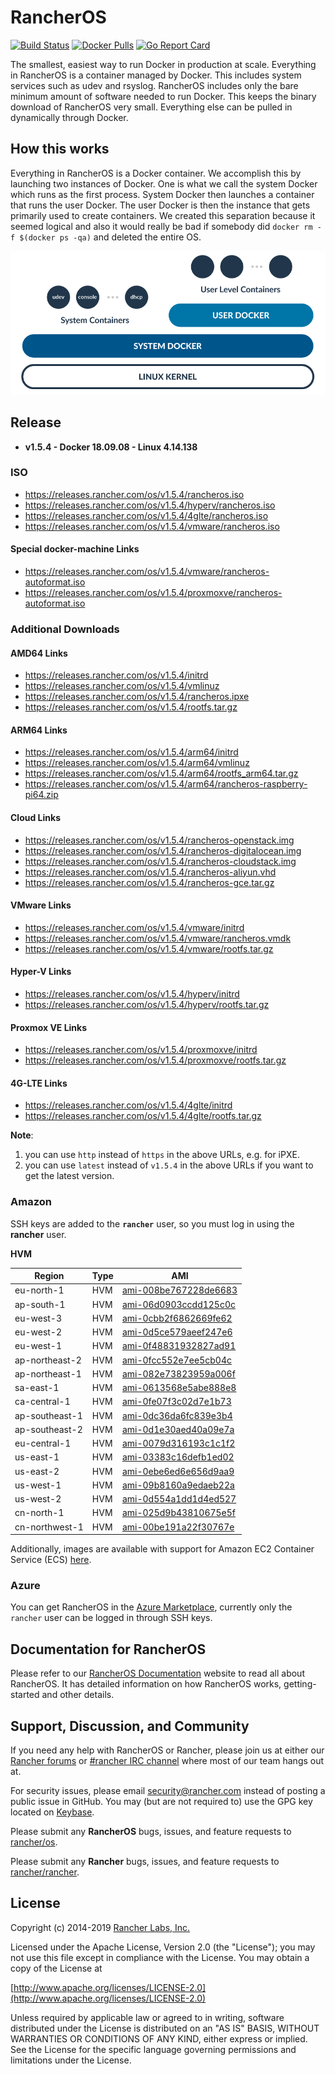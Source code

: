 # RancherOS

[![Build Status](https://drone-pr.rancher.io/api/badges/rancher/os/status.svg?branch=master)](https://drone-pr.rancher.io/rancher/os)
[![Docker Pulls](https://img.shields.io/docker/pulls/rancher/os.svg)](https://store.docker.com/community/images/rancher/os)
[![Go Report Card](https://goreportcard.com/badge/github.com/rancher/os)](https://goreportcard.com/badge/github.com/rancher/os)

The smallest, easiest way to run Docker in production at scale.  Everything in RancherOS is a container managed by Docker.  This includes system services such as udev and rsyslog.  RancherOS includes only the bare minimum amount of software needed to run Docker.  This keeps the binary download of RancherOS very small.  Everything else can be pulled in dynamically through Docker.

## How this works

Everything in RancherOS is a Docker container.  We accomplish this by launching two instances of
Docker.  One is what we call the system Docker which runs as the first process.  System Docker then launches
a container that runs the user Docker.  The user Docker is then the instance that gets primarily
used to create containers.  We created this separation because it seemed logical and also
it would really be bad if somebody did `docker rm -f $(docker ps -qa)` and deleted the entire OS.

![How it works](./rancheros.png "How it works")

## Release

- **v1.5.4 - Docker 18.09.08 - Linux 4.14.138**

### ISO

- https://releases.rancher.com/os/v1.5.4/rancheros.iso
- https://releases.rancher.com/os/v1.5.4/hyperv/rancheros.iso
- https://releases.rancher.com/os/v1.5.4/4glte/rancheros.iso
- https://releases.rancher.com/os/v1.5.4/vmware/rancheros.iso

#### Special docker-machine Links

- https://releases.rancher.com/os/v1.5.4/vmware/rancheros-autoformat.iso
- https://releases.rancher.com/os/v1.5.4/proxmoxve/rancheros-autoformat.iso

### Additional Downloads

#### AMD64 Links

* https://releases.rancher.com/os/v1.5.4/initrd
* https://releases.rancher.com/os/v1.5.4/vmlinuz
* https://releases.rancher.com/os/v1.5.4/rancheros.ipxe
* https://releases.rancher.com/os/v1.5.4/rootfs.tar.gz

#### ARM64 Links

* https://releases.rancher.com/os/v1.5.4/arm64/initrd
* https://releases.rancher.com/os/v1.5.4/arm64/vmlinuz
* https://releases.rancher.com/os/v1.5.4/arm64/rootfs_arm64.tar.gz
* https://releases.rancher.com/os/v1.5.4/arm64/rancheros-raspberry-pi64.zip

#### Cloud Links

* https://releases.rancher.com/os/v1.5.4/rancheros-openstack.img
* https://releases.rancher.com/os/v1.5.4/rancheros-digitalocean.img
* https://releases.rancher.com/os/v1.5.4/rancheros-cloudstack.img
* https://releases.rancher.com/os/v1.5.4/rancheros-aliyun.vhd
* https://releases.rancher.com/os/v1.5.4/rancheros-gce.tar.gz

#### VMware Links

* https://releases.rancher.com/os/v1.5.4/vmware/initrd
* https://releases.rancher.com/os/v1.5.4/vmware/rancheros.vmdk
* https://releases.rancher.com/os/v1.5.4/vmware/rootfs.tar.gz

#### Hyper-V Links

* https://releases.rancher.com/os/v1.5.4/hyperv/initrd
* https://releases.rancher.com/os/v1.5.4/hyperv/rootfs.tar.gz

#### Proxmox VE Links

* https://releases.rancher.com/os/v1.5.4/proxmoxve/initrd
* https://releases.rancher.com/os/v1.5.4/proxmoxve/rootfs.tar.gz

#### 4G-LTE Links

* https://releases.rancher.com/os/v1.5.4/4glte/initrd
* https://releases.rancher.com/os/v1.5.4/4glte/rootfs.tar.gz

**Note**:
1. you can use `http` instead of `https` in the above URLs, e.g. for iPXE.
2. you can use `latest` instead of `v1.5.4` in the above URLs if you want to get the latest version.

### Amazon

SSH keys are added to the **`rancher`** user, so you must log in using the **rancher** user.

**HVM**

Region | Type | AMI
-------|------|------
eu-north-1 | HVM | [ami-008be767228de6683](https://eu-north-1.console.aws.amazon.com/ec2/home?region=eu-north-1#launchInstanceWizard:ami=ami-008be767228de6683)
ap-south-1 | HVM | [ami-06d0903ccdd125c0c](https://ap-south-1.console.aws.amazon.com/ec2/home?region=ap-south-1#launchInstanceWizard:ami=ami-06d0903ccdd125c0c)
eu-west-3 | HVM | [ami-0cbb2f6862669fe62](https://eu-west-3.console.aws.amazon.com/ec2/home?region=eu-west-3#launchInstanceWizard:ami=ami-0cbb2f6862669fe62)
eu-west-2 | HVM | [ami-0d5ce579aeef247e6](https://eu-west-2.console.aws.amazon.com/ec2/home?region=eu-west-2#launchInstanceWizard:ami=ami-0d5ce579aeef247e6)
eu-west-1 | HVM | [ami-0f48831932827ad91](https://eu-west-1.console.aws.amazon.com/ec2/home?region=eu-west-1#launchInstanceWizard:ami=ami-0f48831932827ad91)
ap-northeast-2 | HVM | [ami-0fcc552e7ee5cb04c](https://ap-northeast-2.console.aws.amazon.com/ec2/home?region=ap-northeast-2#launchInstanceWizard:ami=ami-0fcc552e7ee5cb04c)
ap-northeast-1 | HVM | [ami-082e73823959a006f](https://ap-northeast-1.console.aws.amazon.com/ec2/home?region=ap-northeast-1#launchInstanceWizard:ami=ami-082e73823959a006f)
sa-east-1 | HVM | [ami-0613568e5abe888e8](https://sa-east-1.console.aws.amazon.com/ec2/home?region=sa-east-1#launchInstanceWizard:ami=ami-0613568e5abe888e8)
ca-central-1 | HVM | [ami-0fe07f3c02d7e1b73](https://ca-central-1.console.aws.amazon.com/ec2/home?region=ca-central-1#launchInstanceWizard:ami=ami-0fe07f3c02d7e1b73)
ap-southeast-1 | HVM | [ami-0dc36da6fc839e3b4](https://ap-southeast-1.console.aws.amazon.com/ec2/home?region=ap-southeast-1#launchInstanceWizard:ami=ami-0dc36da6fc839e3b4)
ap-southeast-2 | HVM | [ami-0d1e30aed40a09e7a](https://ap-southeast-2.console.aws.amazon.com/ec2/home?region=ap-southeast-2#launchInstanceWizard:ami=ami-0d1e30aed40a09e7a)
eu-central-1 | HVM | [ami-0079d316193c1c1f2](https://eu-central-1.console.aws.amazon.com/ec2/home?region=eu-central-1#launchInstanceWizard:ami=ami-0079d316193c1c1f2)
us-east-1 | HVM | [ami-03383c16defb1ed02](https://us-east-1.console.aws.amazon.com/ec2/home?region=us-east-1#launchInstanceWizard:ami=ami-03383c16defb1ed02)
us-east-2 | HVM | [ami-0ebe6ed6e656d9aa9](https://us-east-2.console.aws.amazon.com/ec2/home?region=us-east-2#launchInstanceWizard:ami=ami-0ebe6ed6e656d9aa9)
us-west-1 | HVM | [ami-09b8160a9edaeb22a](https://us-west-1.console.aws.amazon.com/ec2/home?region=us-west-1#launchInstanceWizard:ami=ami-09b8160a9edaeb22a)
us-west-2 | HVM | [ami-0d554a1dd1d4ed527](https://us-west-2.console.aws.amazon.com/ec2/home?region=us-west-2#launchInstanceWizard:ami=ami-0d554a1dd1d4ed527)
cn-north-1 | HVM | [ami-025d9b43810675e5f](https://cn-north-1.console.amazonaws.cn/ec2/home?region=cn-north-1#launchInstanceWizard:ami=ami-025d9b43810675e5f)
cn-northwest-1 | HVM | [ami-00be191a22f30767e](https://cn-northwest-1.console.amazonaws.cn/ec2/home?region=cn-northwest-1#launchInstanceWizard:ami=ami-00be191a22f30767e)

Additionally, images are available with support for Amazon EC2 Container Service (ECS) [here](https://rancher.com/docs/os/v1.x/en/installation/amazon-ecs/#amazon-ecs-enabled-amis).

### Azure

You can get RancherOS in the [Azure Marketplace](https://azuremarketplace.microsoft.com/en-us/marketplace/apps/rancher.rancheros), currently only the `rancher` user can be logged in through SSH keys.

## Documentation for RancherOS

Please refer to our [RancherOS Documentation](https://rancher.com/docs/os/v1.x/en/) website to read all about RancherOS. It has detailed information on how RancherOS works, getting-started and other details.

## Support, Discussion, and Community
If you need any help with RancherOS or Rancher, please join us at either our [Rancher forums](http://forums.rancher.com) or [#rancher IRC channel](http://webchat.freenode.net/?channels=rancher) where most of our team hangs out at.

For security issues, please email security@rancher.com instead of posting a public issue in GitHub.  You may (but are not required to) use the GPG key located on [Keybase](https://keybase.io/rancher).


Please submit any **RancherOS** bugs, issues, and feature requests to [rancher/os](//github.com/rancher/os/issues).

Please submit any **Rancher** bugs, issues, and feature requests to [rancher/rancher](//github.com/rancher/rancher/issues).

## License

Copyright (c) 2014-2019 [Rancher Labs, Inc.](http://rancher.com)

Licensed under the Apache License, Version 2.0 (the "License");
you may not use this file except in compliance with the License.
You may obtain a copy of the License at

[http://www.apache.org/licenses/LICENSE-2.0](http://www.apache.org/licenses/LICENSE-2.0)

Unless required by applicable law or agreed to in writing, software
distributed under the License is distributed on an "AS IS" BASIS,
WITHOUT WARRANTIES OR CONDITIONS OF ANY KIND, either express or implied.
See the License for the specific language governing permissions and
limitations under the License.
